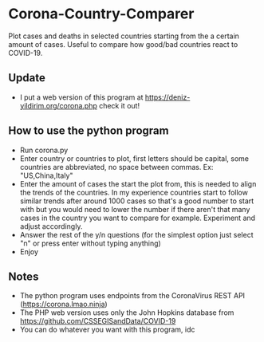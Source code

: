 # Corona-Country-Comparer
Plot cases and deaths in selected countries starting from the a certain amount of cases. Useful to compare how good/bad countries react to COVID-19.

## Update
* I put a web version of this program at https://deniz-yildirim.org/corona.php check it out!

## How to use the python program
* Run corona.py
* Enter country or countries to plot, first letters should be capital, some countries are abbreviated, no space between commas. Ex: "US,China,Italy"
* Enter the amount of cases the start the plot from, this is needed to align the trends of the countries. In my experience countries start to follow similar trends after around 1000 cases so that's a good number to start with but you would need to lower the number if there aren't that many cases in the country you want to compare for example. Experiment and adjust accordingly.
* Answer the rest of the y/n questions (for the simplest option just select "n" or press enter without typing anything)
* Enjoy

## Notes
* The python program uses endpoints from the CoronaVirus REST API (https://corona.lmao.ninja)
* The PHP web version uses only the John Hopkins database from https://github.com/CSSEGISandData/COVID-19
* You can do whatever you want with this program, idc
